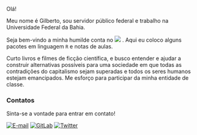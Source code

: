 Olá!

Meu nome é Gilberto, sou servidor público federal e trabalho na Universidade Federal da Bahia.

Seja bem-vindo a minha humilde conta no [![](https://img.shields.io/static/v1?label=GitHub&message=gilberto-sassi&color=black&logo=github)](https://github.com/gilberto-sassi/) . Aqui eu coloco alguns pacotes em linguagem `R` e notas de aulas.

Curto livros e filmes de ficção científica, e  busco entender e ajudar a construir alternativas possíveis para uma sociedade em que todas as contradições do capitalismo sejam superadas e todos os seres humanos estejam emancipados. Me esforço para participar da minha entidade de classe.

### Contatos

Sinta-se a vontade para entrar em contato!

[![E-mail](https://img.shields.io/badge/-E--mail-blue)](mailto:sassi.pereira.gilberto@gmail.com)
[![GitLab](https://img.shields.io/static/v1?label=GitLab&message=gilberto-sassi&color=orange&logo=gitlab)](https://gitlab.com/gilberto-sassi)
[![Twitter](https://img.shields.io/static/v1?label=Twitter&message=gilberto_sassi&color=blue&logo=twitter)](https://twitter.com/gilberto_sassi)

